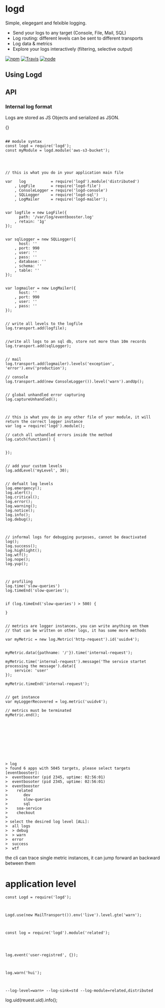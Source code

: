 # logd

Simple, elegegant and felxible logging.

- Send your logs to any target (Console, File, Mail, SQL)
- Log routing: different levels can be sent to different transports
- Log data & metrics
- Explore your logs interactively (filtering, selective output)



[![npm](https://img.shields.io/npm/dm/logd.svg?style=flat-square)](https://www.npmjs.com/package/logd)
[![Travis](https://img.shields.io/travis/eventEmitter/logd.svg?style=flat-square)](https://travis-ci.org/eventEmitter/logd)
[![node](https://img.shields.io/node/v/logd.svg?style=flat-square)](https://nodejs.org/)


## Using Logd




## API

### Internal log format

Logs are stored as JS Objects and serialized as JSON.

{}

##

    ## module syntax
    const logd = require('logd');
    const myModule = logd.module('aws-s3-bucket');




    // this is what you do in your application main file

    var   log           = require('logd').module('distributed')
        , LogFile       = require('logd-file')
        , ConsoleLogger = require('logd-console')
        , SQLLogger     = require('logd-sql')
        , LogMailer     = require('logd-mailer');


    var logfile = new LogFile({
          path: '/var/log/eventbooster.log'
        , retain: '1g'
    });


    var sqlLogger = new SQLLogger({
          host: ''
        , port: 990
        , user: ''
        , pass: ''
        , database: ''
        , schema: ''
        , table: ''
    });


    var logmailer = new LogMailer({
          host: ''
        , port: 990
        , user: ''
        , pass: ''
    });


    // write all levels to the logfile
    log.transport.add(logfile);


    //write all logs to an sql db, store not more than 10m records
    log.transport.add(sqlLogger);


    // mail 
    log.transport.add(logmailer).levels('exception', 'error').env('production');

    // console
    log.transport.add(new ConsoleLogger()).level('warn').andUp();

    
    // global unhandled error capturing
    log.captureUnhandled();



    // this is what you do in any other file of your module, it will return the correct logger instance
    var log = require('logd').module();

    // catch all unhandled errors inside the method
    log.catch(function() {


    });


    // add your custom levels
    log.addLevel('myLevel', 30);


    // defualt log levels
    log.emergency();
    log.alert();
    log.critical();
    log.error();
    log.warning();
    log.notice();
    log.info();
    log.debug();



    // informal logs for debugging purposes, cannot be deactivated
    log();
    log.success();
    log.highlight();
    log.wtf();
    log.nope();
    log.yup();



    // profiling
    log.time('slow-queries')
    log.timeEnd('slow-queries');


    if (log.timeEnd('slow-queries') > 500) {

    }


    // metrics are logger instances, you can write anything on them
    // that can be written on other logs, it has some more methods

    var myMetric = new log.Metric('http-request').id('uuidv4');


    myMetric.data({pathname: '/'}).time('internal-request');

    myMetric.time('internal-request').message('The service startet processing the message').data({
        service: 'user'
    });

    myMetric.timeEnd('internal-request');


    // get instance
    var myLoggerRecovered = log.metric('uuidv4');

    // metrics must be terminated
    myMetric.end();










    > log
    > found 6 apps with 5045 targets, please select targets [eventbooster]:
    >  eventbooster (pid 2345, uptime: 02:56:01)
    >  eventbosoter (pid 2345, uptime: 02:56:01)
    >  eventbooster 
    >    related
    >       dev
    >       slow-queries
    >       sql
    >    soa-service
    >    checkout
    >
    > select the desired log level [ALL]:
    >  all logs
    >  > debug
    >  > warn
    >  error
    >  success
    >  wtf 


the cli can trace single metric instances, it can jump forward an backward between them








# application level



    const Logd = require('logd');



    Logd.use(new MailTransport()).env('live').level.gte('warn');



    const log = require('logd').module('related');




    log.event('user-registred', {});



    log.warn('hui');



    --log-level=warn+ --log-sink=std --log-module=related,distributed




log.uid(reuest.uid).info();